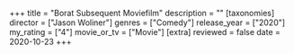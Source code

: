 +++
title = "Borat Subsequent Moviefilm"
description = ""
[taxonomies]
director = ["Jason Woliner"] 
genres = ["Comedy"]
release_year = ["2020"]
my_rating = ["4"]
movie_or_tv = ["Movie"]
[extra]
reviewed = false
date = 2020-10-23
+++

